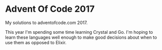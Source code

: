 # Advent Of Code 2017

My solutions to adventofcode.com 2017.

This year I'm spending some time learning Crystal and Go.
I'm hoping to learn these languages well enough to make good decisions about when to use them as opposed to Elixir.
